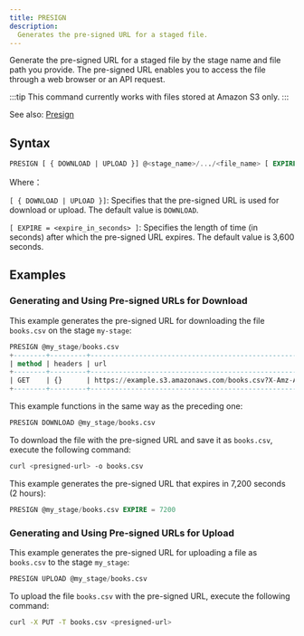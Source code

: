 ```yaml
---
title: PRESIGN
description:
  Generates the pre-signed URL for a staged file.
---
```


Generate the pre-signed URL for a staged file by the stage name and file path you provide. The pre-signed URL enables you to access the file through a web browser or an API request.

:::tip
This command currently works with files stored at Amazon S3 only.
:::

See also: [Presign](https://databend.rs/doc/contributing/rfcs/presign)

## Syntax

```sql
PRESIGN [ { DOWNLOAD | UPLOAD }] @<stage_name>/.../<file_name> [ EXPIRE = <expire_in_seconds> ]
```
Where：

`[ { DOWNLOAD | UPLOAD }]`: Specifies that the pre-signed URL is used for download or upload. The default value is `DOWNLOAD`.

`[ EXPIRE = <expire_in_seconds> ]`: Specifies the length of time (in seconds) after which the pre-signed URL expires. The default value is 3,600 seconds.

## Examples

### Generating and Using Pre-signed URLs for Download

This example generates the pre-signed URL for downloading the file `books.csv` on the stage `my-stage`:

```sql
PRESIGN @my_stage/books.csv
+--------+---------+---------------------------------------------------------------------------------+
| method | headers | url                                                                             |
+--------+---------+---------------------------------------------------------------------------------+
| GET    | {}      | https://example.s3.amazonaws.com/books.csv?X-Amz-Algorithm=AWS4-HMAC-SHA256&... |
+--------+---------+---------------------------------------------------------------------------------+
```

This example functions in the same way as the preceding one:

```sql
PRESIGN DOWNLOAD @my_stage/books.csv
```

To download the file with the pre-signed URL and save it as `books.csv`, execute the following command:

```bash
curl <presigned-url> -o books.csv  
```

This example generates the pre-signed URL that expires in 7,200 seconds (2 hours):

```sql
PRESIGN @my_stage/books.csv EXPIRE = 7200
```

### Generating and Using Pre-signed URLs for Upload

This example generates the pre-signed URL for uploading a file as `books.csv` to the stage `my_stage`:

```sql
PRESIGN UPLOAD @my_stage/books.csv
```

To upload the file `books.csv` with the pre-signed URL, execute the following command:

```bash
curl -X PUT -T books.csv <presigned-url>
```